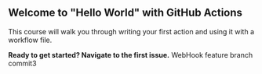 ## Welcome to "Hello World" with GitHub Actions

This course will walk you through writing your first action and using it with a workflow file. 

**Ready to get started? Navigate to the first issue.** 
WebHook feature branch
commit3
